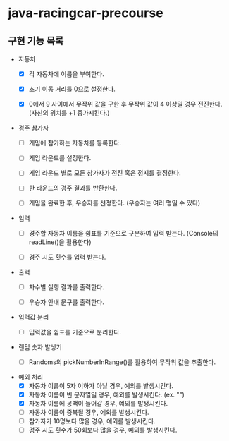 # java-racingcar-precourse

## 구현 기능 목록

- 자동차
    - [x] 각 자동차에 이름을 부여한다.
    - [x] 초기 이동 거리를 0으로 설정한다.
    - [x] 0에서 9 사이에서 무작위 값을 구한 후 무작위 값이 4 이상일 경우 전진한다. (자신의 위치를 +1 증가시킨다.)


- 경주 참가자
    - [ ] 게임에 참가하는 자동차를 등록한다.
    - [ ] 게임 라운드를 설정한다.
    - [ ] 게임 라운드 별로 모든 참가자가 전진 혹은 정지를 결정한다.
    - [ ] 한 라운드의 경주 결과를 반환한다.
    - [ ] 게임을 완료한 후, 우승자를 선정한다. (우승자는 여러 명일 수 있다)


- 입력
    - [ ] 경주할 자동차 이름을 쉼표를 기준으로 구분하여 입력 받는다.
      (Console의 readLine()을 활용한다)
    - [ ] 경주 시도 횟수를 입력 받는다.


- 출력
    - [ ] 차수별 실행 결과를 출력한다.
    - [ ] 우승자 안내 문구를 출력한다.


- 입력값 분리
    - [ ] 입력값을 쉼표를 기준으로 분리한다.


- 랜덤 숫자 발생기
    - [ ] Randoms의 pickNumberInRange()를 활용하여 무작위 값을 추출한다.


- 예외 처리
    - [x] 자동차 이름이 5자 이하가 아닐 경우, 예외를 발생시킨다.
    - [x] 자동차 이름이 빈 문자열일 경우, 예외를 발생시킨다. (ex. "")
    - [x] 자동차 이름에 공백이 들어갈 경우, 예외를 발생시킨다.
    - [ ] 자동차 이름이 중복될 경우, 예외를 발생시킨다.
    - [ ] 참가자가 10명보다 많을 경우, 예외를 발생시킨다.
    - [ ] 경주 시도 횟수가 50회보다 많을 경우, 예외를 발생시킨다.